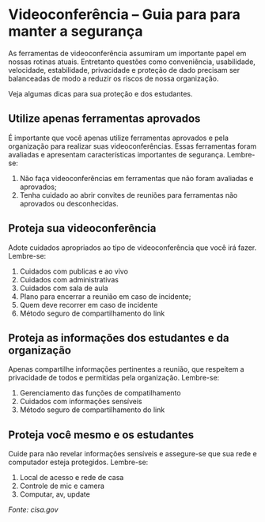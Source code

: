 # Videoconferência – Guia para para manter a segurança

As ferramentas de videoconferência assumiram um importante papel em nossas rotinas atuais. Entretanto questões como conveniência, usabilidade, velocidade, estabilidade, privacidade e  proteção de dado precisam ser balanceadas de modo a reduzir os riscos de nossa organização.

Veja algumas dicas para sua proteção e dos estudantes.

## Utilize apenas ferramentas aprovados
É importante que você apenas utilize ferramentas aprovados e pela organização para realizar suas videoconferências. Essas ferramentas foram avaliadas e apresentam características importantes de segurança. Lembre-se:

1. Não faça videoconferências em ferramentas que não foram avaliadas e aprovados;
2. Tenha cuidado ao abrir convites de reuniões para ferramentas não aprovados ou desconhecidas.

## Proteja sua videoconferência
Adote cuidados apropriados ao tipo de videoconferência que você irá fazer. Lembre-se:

1. Cuidados com publicas e ao vivo
2. Cuidados com administrativas
3. Cuidados com sala de aula
4. Plano para encerrar a reunião em caso de incidente;
5. Quem deve recorrer em caso de incidente
6. Método seguro de compartilhamento do link

## Proteja as informações dos estudantes e da organização
Apenas compartilhe informações pertinentes a reunião, que respeitem a privacidade de todos e permitidas pela organização. Lembre-se:

1. Gerenciamento das funções de compatilhamento
2. Cuidados com informações sensíveis
3. Método seguro de compartilhamento do link

## Proteja você mesmo e os estudantes
Cuide para não revelar informações sensíveis e assegure-se que sua rede e computador esteja protegidos. Lembre-se:

1. Local de acesso e rede de casa
2. Controle de mic e camera
3. Computar, av, update



*Fonte: cisa.gov*